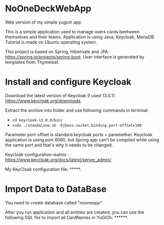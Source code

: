 # NoOneDeckWebApp
Web version of my simple yugioh app

This is a simple application used to manage users cards beetween themselves and their teams. Application is using Java, Keycloak, MariaDB. Tutorial is made on Ubuntu operating system.

This project is based on Spring, Hibernate and JPA. https://spring.io/projects/spring-boot. User interface is generated by templates from Thymeleaf. 

# Install and configure Keycloak

Download the latest version of Keycloak (I used 13.0.1): https://www.keycloak.org/downloads.

Extract the archive into folder and use following commands in terminal:
- `cd keycloak-13.0.0/bin/`
- `sudo ./standalone.sh -Djboss.socket.binding.port-offset=100`

Parameter port-offset is standard keycloak ports + paramether. Keycloak application is using port 8080, but Spring app can't be compiled while using the same port and that's why it needs to be changed.

Keycloak configuration realms : https://www.keycloak.org/docs/latest/server_admin/

My KeyCloak configuration file: *****.

# Import Data to DataBase

You need to create database called "nooneapp"

After you run application and all entities are created, you can use the following SQL file to import all CardNames in YuGiOh: ******.
